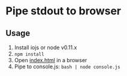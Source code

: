# Pipe stdout to browser

## Usage

1. Install iojs or node v0.11.x
2. `npm install`
3. Open [index.html](index.html) in a browser
4. Pipe to console.js: `bash | node console.js`
